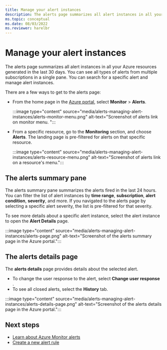 ```yaml
---
title: Manage your alert instances
description: The alerts page summarizes all alert instances in all your Azure resources generated in the last 30 days and allows you to manage your alert instances.
ms.topic: conceptual
ms.date: 08/03/2022
ms.reviewer: harelbr
---
```

# Manage your alert instances
The alerts page summarizes all alert instances in all your Azure resources generated in the last 30 days. You can see all types of alerts from multiple subscriptions in a single pane. You can search for a specific alert and manage alert instances. 

There are a few ways to get to the alerts page:

- From the home page in the [Azure portal](https://portal.azure.com/), select **Monitor** > **Alerts**.  

  :::image type="content" source="media/alerts-managing-alert-instances/alerts-monitor-menu.png" alt-text="Screenshot of alerts link on monitor menu. ":::
  
- From a specific resource, go to the **Monitoring** section, and choose **Alerts**. The landing page is pre-filtered for alerts on that specific resource.

  :::image type="content" source="media/alerts-managing-alert-instances/alerts-resource-menu.png" alt-text="Screenshot of alerts link on a resource's menu.":::

## The alerts summary pane

The alerts summary pane summarizes the alerts fired in the last 24 hours. You can filter the list of alert instances by **time range**, **subscription**, **alert condition**, **severity**, and more. If you navigated to the alerts page by selecting a specific alert severity, the list is pre-filtered for that severity.

To see more details about a specific alert instance, select the alert instance to open the **Alert Details** page. 
   
:::image type="content" source="media/alerts-managing-alert-instances/alerts-page.png" alt-text="Screenshot of the alerts summary page in the Azure portal.":::

## The alerts details page

The **alerts details** page provides details about the selected alert. 
 
 - To change the user response to the alert, select **Change user response** .
 - To see all closed alerts, select the **History** tab.  

:::image type="content" source="media/alerts-managing-alert-instances/alerts-details-page.png" alt-text="Screenshot of the alerts details page in the Azure portal.":::
## Next steps

- [Learn about Azure Monitor alerts](./alerts-overview.md)
- [Create a new alert rule](alerts-log.md)